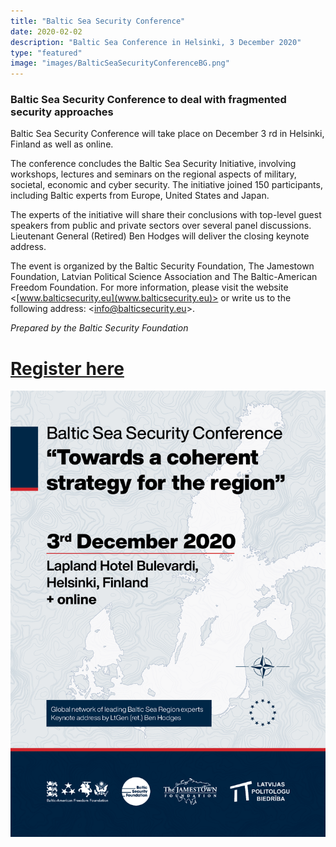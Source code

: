 ```yaml
---
title: "Baltic Sea Security Conference"
date: 2020-02-02
description: "Baltic Sea Conference in Helsinki, 3 December 2020"
type: "featured"
image: "images/BalticSeaSecurityConferenceBG.png"
---
```


### Baltic Sea Security Conference to deal with fragmented security approaches

Baltic Sea Security Conference will take place on December 3 rd in Helsinki, Finland as well as
online.

The conference concludes the Baltic Sea Security Initiative, involving workshops, lectures
and seminars on the regional aspects of military, societal, economic and cyber security. The
initiative joined 150 participants, including Baltic experts from Europe, United States and
Japan.

The experts of the initiative will share their conclusions with top-level guest speakers from
public and private sectors over several panel discussions. Lieutenant General (Retired) Ben
Hodges will deliver the closing keynote address.

The event is organized by the Baltic Security Foundation, The Jamestown Foundation,
Latvian Political Science Association and The Baltic-American Freedom Foundation.
For more information, please visit the website <[www.balticsecurity.eu](www.balticsecurity.eu)> or write us to the
following address: <[info@balticsecurity.eu](info@balticsecurity.eu)>.

_Prepared by the Baltic Security Foundation_

# [Register here](https://forms.gle/yRCAr8n6k4VXvTxX9)

![BSSC Poster](../images/BalticSeaSecurityConference.png#center)
